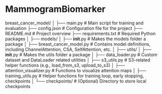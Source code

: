 # MammogramBiomarker
breast_cancer_model/
│
├── main.py                  # Main script for training and evaluation
├── config.json              # Configuration file for the project
├── README.md                # Project overview
├── requirements.txt         # Required Python packages
│
├── models/
│   ├── __init__.py          # Makes the models folder a package
│   ├── breast_cancer_model.py  # Contains model definitions, including ChannelAttention, CSA, SelfAttention, etc.
│
├── utils/
│   ├── __init__.py          # Makes the utils folder a package
│   ├── data_loader.py       # Custom dataset and DataLoader related utilities
│   ├── s3_utils.py          # S3-related helper functions (e.g., load_from_s3, upload_to_s3)
│   ├── attention_visualizer.py  # Functions to visualize attention maps
│   ├── training_utils.py    # Helper functions for training loop, early stopping, checkpoints
│
└── checkpoints/             # (Optional) Directory to store local checkpoints 
